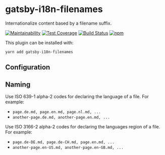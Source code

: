 # gatsby-i18n-filenames
Internationalize content based by a filename suffix.

[![Maintainability](https://api.codeclimate.com/v1/badges/9b95c170690b5b9b8b21/maintainability)](https://codeclimate.com/github/openscript/gatsby-i18n-by-filenames/maintainability)
[![Test Coverage](https://api.codeclimate.com/v1/badges/9b95c170690b5b9b8b21/test_coverage)](https://codeclimate.com/github/openscript/gatsby-i18n-by-filenames/test_coverage)
[![Build Status](https://api.travis-ci.org/openscript/gatsby-i18n-by-filenames.svg?branch=master)](https://travis-ci.org/openscript/gatsby-i18n-by-filenames)
[![npm](https://img.shields.io/npm/v/gatsby-i18n-filenames)](https://www.npmjs.com/package/gatsby-i18n-filenames)

This plugin can be installed with:

```
yarn add gatsby-i18n-filenames
```


## Configuration

## Naming
Use ISO 639-1 alpha-2 codes for declaring the language of a file. For example:
 - `page.de.md, page.en.md, page.nl.md, ...`
 - `another-page.de.md, another-page.en.md, ...`

Use ISO 3166-2 alpha-2 codes for declaring the languages region of a file. For example:
 - `page.de-DE.md, page.de-CH.md, page.en.md, ...`
 - `another-page.en-US.md, another-page.en-GB.md, ...`

